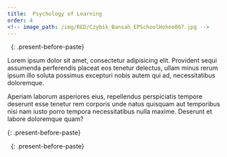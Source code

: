 ```yaml
---
title:  Psychology of Learning
order: 4
<!-- image_path: /img/RED/Czybik_Bansah_EPSchoolHohoe007.jpg -->
---
```


&nbsp;
{: .present-before-paste}

<p>Lorem ipsum dolor sit amet, consectetur adipisicing elit. Provident sequi assumenda perferendis placeat eos tenetur delectus, ullam minus rerum ipsum illo soluta possimus excepturi nobis autem qui ad, necessitatibus doloremque.</p>
<p>Aperiam laborum asperiores eius, repellendus perspiciatis tempore deserunt esse tenetur rem corporis unde natus quisquam aut temporibus nisi nam iusto porro tempora necessitatibus nulla maxime. Deserunt et labore doloremque quam?</p>
{: .present-before-paste}

&nbsp;
{: .present-before-paste}